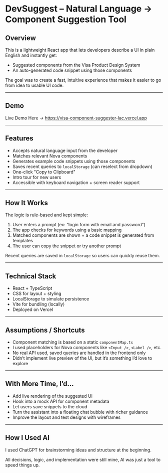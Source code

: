 # DevSuggest – Natural Language → Component Suggestion Tool

## Overview

This is a lightweight React app that lets developers describe a UI in plain English and instantly get:

- Suggested components from the Visa Product Design System
- An auto-generated code snippet using those components

The goal was to create a fast, intuitive experience that makes it easier to go from idea to usable UI code.

---

## Demo

Live Demo Here -> https://visa-component-suggester-lac.vercel.app

---

## Features

-  Accepts natural language input from the developer
-  Matches relevant Nova components
-  Generates example code snippets using those components
-  Saves recent queries to `localStorage` (can reselect from dropdown)
-  One-click "Copy to Clipboard"
-  Intro tour for new users
-  Accessible with keyboard navigation + screen reader support

---

## How It Works

The logic is rule-based and kept simple:

1. User enters a prompt (ex: “login form with email and password”)
2. The app checks for keywords using a basic mapping
3. Matched components are shown + a code snippet is generated from templates
4. The user can copy the snippet or try another prompt

Recent queries are saved in `localStorage` so users can quickly reuse them.

---

## Technical Stack

- React + TypeScript
- CSS for layout + styling
- LocalStorage to simulate persistence
- Vite for bundling (locally)
- Deployed on Vercel

---

## Assumptions / Shortcuts

- Component matching is based on a static `componentMap.ts`
- I used placeholders for Nova components like `<Input />`, `<Label />`, etc.
- No real API used, saved queries are handled in the frontend only
- Didn’t implement live preview of the UI, but it’s something I’d love to explore

---

## With More Time, I’d...

- Add live rendering of the suggested UI
- Hook into a mock API for component metadata
- Let users save snippets to the cloud
- Turn the assistant into a floating chat bubble with richer guidance
- Improve the layout and test designs with wireframes

---

## How I Used AI

I used ChatGPT for brainstorming ideas and structure at the beginning.

All decisions, logic, and implementation were still mine, AI was just a tool to speed things up.

